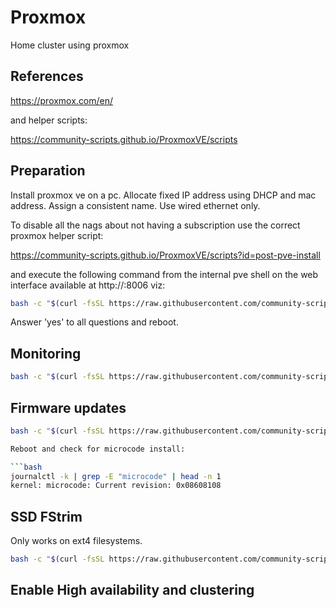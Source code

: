 # Proxmox

Home cluster using proxmox

## References

https://proxmox.com/en/

and helper scripts:

https://community-scripts.github.io/ProxmoxVE/scripts

## Preparation

Install proxmox ve on a pc.
Allocate fixed IP address using DHCP and mac address.
Assign a consistent name.
Use wired ethernet only.

To disable all the nags about not having a subscription use the correct
proxmox helper script:

https://community-scripts.github.io/ProxmoxVE/scripts?id=post-pve-install

and execute the following command from the internal pve shell on the web interface
available at http://<ip address>:8006 viz:

```bash
bash -c "$(curl -fsSL https://raw.githubusercontent.com/community-scripts/ProxmoxVE/main/tools/pve/post-pve-install.sh)"
```

Answer 'yes' to all questions and  reboot.

## Monitoring

```bash
bash -c "$(curl -fsSL https://raw.githubusercontent.com/community-scripts/ProxmoxVE/main/tools/pve/monitor-all.sh)"
```

## Firmware updates

```bash
bash -c "$(curl -fsSL https://raw.githubusercontent.com/community-scripts/ProxmoxVE/main/tools/pve/microcode.sh)"

Reboot and check for microcode install:

```bash
journalctl -k | grep -E "microcode" | head -n 1
kernel: microcode: Current revision: 0x08608108
```

## SSD FStrim

Only works on ext4 filesystems.

```bash
bash -c "$(curl -fsSL https://raw.githubusercontent.com/community-scripts/ProxmoxVE/main/tools/pve/fstrim.sh)"
```

## Enable High availability and clustering



